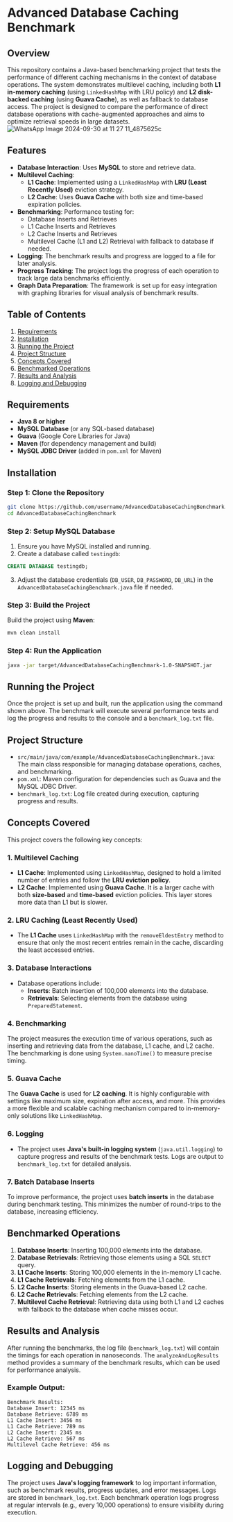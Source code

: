 # Advanced Database Caching Benchmark

## Overview

This repository contains a Java-based benchmarking project that tests the performance of different caching mechanisms in the context of database operations. The system demonstrates multilevel caching, including both **L1 in-memory caching** (using `LinkedHashMap` with LRU policy) and **L2 disk-backed caching** (using **Guava Cache**), as well as fallback to database access. The project is designed to compare the performance of direct database operations with cache-augmented approaches and aims to optimize retrieval speeds in large datasets.
![WhatsApp Image 2024-09-30 at 11 27 11_4875625c](https://github.com/user-attachments/assets/ebfe9d33-9a01-45a5-a0f6-48d9182cd966)

## Features

- **Database Interaction**: Uses **MySQL** to store and retrieve data.
- **Multilevel Caching**:
  - **L1 Cache**: Implemented using a `LinkedHashMap` with **LRU (Least Recently Used)** eviction strategy.
  - **L2 Cache**: Uses **Guava Cache** with both size and time-based expiration policies.
- **Benchmarking**: Performance testing for:
  - Database Inserts and Retrieves
  - L1 Cache Inserts and Retrieves
  - L2 Cache Inserts and Retrieves
  - Multilevel Cache (L1 and L2) Retrieval with fallback to database if needed.
- **Logging**: The benchmark results and progress are logged to a file for later analysis.
- **Progress Tracking**: The project logs the progress of each operation to track large data benchmarks efficiently.
- **Graph Data Preparation**: The framework is set up for easy integration with graphing libraries for visual analysis of benchmark results.

## Table of Contents

1. [Requirements](#requirements)
2. [Installation](#installation)
3. [Running the Project](#running-the-project)
4. [Project Structure](#project-structure)
5. [Concepts Covered](#concepts-covered)
6. [Benchmarked Operations](#benchmarked-operations)
7. [Results and Analysis](#results-and-analysis)
8. [Logging and Debugging](#logging-and-debugging)

## Requirements

- **Java 8 or higher**
- **MySQL Database** (or any SQL-based database)
- **Guava** (Google Core Libraries for Java)
- **Maven** (for dependency management and build)
- **MySQL JDBC Driver** (added in `pom.xml` for Maven)

## Installation

### Step 1: Clone the Repository

```bash
git clone https://github.com/username/AdvancedDatabaseCachingBenchmark.git
cd AdvancedDatabaseCachingBenchmark
```

### Step 2: Setup MySQL Database

1. Ensure you have MySQL installed and running.
2. Create a database called `testingdb`:

```sql
CREATE DATABASE testingdb;
```

3. Adjust the database credentials (`DB_USER`, `DB_PASSWORD`, `DB_URL`) in the `AdvancedDatabaseCachingBenchmark.java` file if needed.

### Step 3: Build the Project

Build the project using **Maven**:

```bash
mvn clean install
```

### Step 4: Run the Application

```bash
java -jar target/AdvancedDatabaseCachingBenchmark-1.0-SNAPSHOT.jar
```

## Running the Project

Once the project is set up and built, run the application using the command shown above. The benchmark will execute several performance tests and log the progress and results to the console and a `benchmark_log.txt` file.

## Project Structure

- `src/main/java/com/example/AdvancedDatabaseCachingBenchmark.java`: The main class responsible for managing database operations, caches, and benchmarking.
- `pom.xml`: Maven configuration for dependencies such as Guava and the MySQL JDBC Driver.
- `benchmark_log.txt`: Log file created during execution, capturing progress and results.

## Concepts Covered

This project covers the following key concepts:

### 1. **Multilevel Caching**

- **L1 Cache**: Implemented using `LinkedHashMap`, designed to hold a limited number of entries and follow the **LRU eviction policy**.
- **L2 Cache**: Implemented using **Guava Cache**. It is a larger cache with both **size-based** and **time-based** eviction policies. This layer stores more data than L1 but is slower.
  
### 2. **LRU Caching (Least Recently Used)**

- The **L1 Cache** uses `LinkedHashMap` with the `removeEldestEntry` method to ensure that only the most recent entries remain in the cache, discarding the least accessed entries.

### 3. **Database Interactions**

- Database operations include:
  - **Inserts**: Batch insertion of 100,000 elements into the database.
  - **Retrievals**: Selecting elements from the database using `PreparedStatement`.

### 4. **Benchmarking**

The project measures the execution time of various operations, such as inserting and retrieving data from the database, L1 cache, and L2 cache. The benchmarking is done using `System.nanoTime()` to measure precise timing.

### 5. **Guava Cache**

The **Guava Cache** is used for **L2 caching**. It is highly configurable with settings like maximum size, expiration after access, and more. This provides a more flexible and scalable caching mechanism compared to in-memory-only solutions like `LinkedHashMap`.

### 6. **Logging**

- The project uses **Java's built-in logging system** (`java.util.logging`) to capture progress and results of the benchmark tests. Logs are output to `benchmark_log.txt` for detailed analysis.
  
### 7. **Batch Database Inserts**

To improve performance, the project uses **batch inserts** in the database during benchmark testing. This minimizes the number of round-trips to the database, increasing efficiency.

## Benchmarked Operations

1. **Database Inserts**: Inserting 100,000 elements into the database.
2. **Database Retrievals**: Retrieving those elements using a SQL `SELECT` query.
3. **L1 Cache Inserts**: Storing 100,000 elements in the in-memory L1 cache.
4. **L1 Cache Retrievals**: Fetching elements from the L1 cache.
5. **L2 Cache Inserts**: Storing elements in the Guava-based L2 cache.
6. **L2 Cache Retrievals**: Fetching elements from the L2 cache.
7. **Multilevel Cache Retrieval**: Retrieving data using both L1 and L2 caches with fallback to the database when cache misses occur.

## Results and Analysis

After running the benchmarks, the log file (`benchmark_log.txt`) will contain the timings for each operation in nanoseconds. The `analyzeAndLogResults` method provides a summary of the benchmark results, which can be used for performance analysis.

### Example Output:
```
Benchmark Results:
Database Insert: 12345 ms
Database Retrieve: 6789 ms
L1 Cache Insert: 3456 ms
L1 Cache Retrieve: 789 ms
L2 Cache Insert: 2345 ms
L2 Cache Retrieve: 567 ms
Multilevel Cache Retrieve: 456 ms
```

## Logging and Debugging

The project uses **Java's logging framework** to log important information, such as benchmark results, progress updates, and error messages. Logs are stored in `benchmark_log.txt`. Each benchmark operation logs progress at regular intervals (e.g., every 10,000 operations) to ensure visibility during execution.
